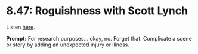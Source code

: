# 8.47: Roguishness with Scott Lynch 

Listen [here](http://www.writingexcuses.com/2013/11/24/writing-excuses-8-47-roguishness-with-scott-lynch/). 

**Prompt:** For research purposes… okay, no. Forget that. Complicate a scene or story by adding an unexpected injury or illness.
